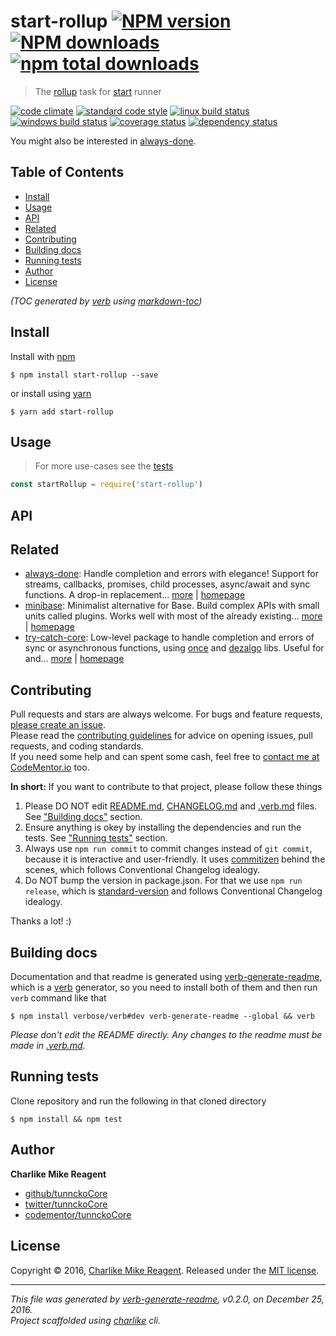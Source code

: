 # start-rollup [![NPM version](https://img.shields.io/npm/v/start-rollup.svg?style=flat)](https://www.npmjs.com/package/start-rollup) [![NPM downloads](https://img.shields.io/npm/dm/start-rollup.svg?style=flat)](https://npmjs.org/package/start-rollup) [![npm total downloads][downloads-img]][downloads-url]

> The [rollup][] task for [start][] runner

[![code climate][codeclimate-img]][codeclimate-url] 
[![standard code style][standard-img]][standard-url] 
[![linux build status][travis-img]][travis-url] 
[![windows build status][appveyor-img]][appveyor-url] 
[![coverage status][coveralls-img]][coveralls-url] 
[![dependency status][david-img]][david-url]

You might also be interested in [always-done](https://github.com/hybridables/always-done#readme).

## Table of Contents
- [Install](#install)
- [Usage](#usage)
- [API](#api)
- [Related](#related)
- [Contributing](#contributing)
- [Building docs](#building-docs)
- [Running tests](#running-tests)
- [Author](#author)
- [License](#license)

_(TOC generated by [verb](https://github.com/verbose/verb) using [markdown-toc](https://github.com/jonschlinkert/markdown-toc))_

## Install
Install with [npm](https://www.npmjs.com/)

```
$ npm install start-rollup --save
```

or install using [yarn](https://yarnpkg.com)

```
$ yarn add start-rollup
```

## Usage
> For more use-cases see the [tests](test.js)

```js
const startRollup = require('start-rollup')
```

## API

## Related
- [always-done](https://www.npmjs.com/package/always-done): Handle completion and errors with elegance! Support for streams, callbacks, promises, child processes, async/await and sync functions. A drop-in replacement… [more](https://github.com/hybridables/always-done#readme) | [homepage](https://github.com/hybridables/always-done#readme "Handle completion and errors with elegance! Support for streams, callbacks, promises, child processes, async/await and sync functions. A drop-in replacement for [async-done][] - pass 100% of its tests plus more")
- [minibase](https://www.npmjs.com/package/minibase): Minimalist alternative for Base. Build complex APIs with small units called plugins. Works well with most of the already existing… [more](https://github.com/node-minibase/minibase#readme) | [homepage](https://github.com/node-minibase/minibase#readme "Minimalist alternative for Base. Build complex APIs with small units called plugins. Works well with most of the already existing [base][] plugins.")
- [try-catch-core](https://www.npmjs.com/package/try-catch-core): Low-level package to handle completion and errors of sync or asynchronous functions, using [once][] and [dezalgo][] libs. Useful for and… [more](https://github.com/hybridables/try-catch-core#readme) | [homepage](https://github.com/hybridables/try-catch-core#readme "Low-level package to handle completion and errors of sync or asynchronous functions, using [once][] and [dezalgo][] libs. Useful for and used in higher-level libs such as [always-done][] to handle completion of anything.")

## Contributing
Pull requests and stars are always welcome. For bugs and feature requests, [please create an issue](https://github.com/tunnckoCore/start-rollup/issues/new).  
Please read the [contributing guidelines](CONTRIBUTING.md) for advice on opening issues, pull requests, and coding standards.  
If you need some help and can spent some cash, feel free to [contact me at CodeMentor.io](https://www.codementor.io/tunnckocore?utm_source=github&utm_medium=button&utm_term=tunnckocore&utm_campaign=github) too.

**In short:** If you want to contribute to that project, please follow these things

1. Please DO NOT edit [README.md](README.md), [CHANGELOG.md](CHANGELOG.md) and [.verb.md](.verb.md) files. See ["Building docs"](#building-docs) section.
2. Ensure anything is okey by installing the dependencies and run the tests. See ["Running tests"](#running-tests) section.
3. Always use `npm run commit` to commit changes instead of `git commit`, because it is interactive and user-friendly. It uses [commitizen][] behind the scenes, which follows Conventional Changelog idealogy.
4. Do NOT bump the version in package.json. For that we use `npm run release`, which is [standard-version][] and follows Conventional Changelog idealogy.

Thanks a lot! :)

## Building docs
Documentation and that readme is generated using [verb-generate-readme][], which is a [verb][] generator, so you need to install both of them and then run `verb` command like that

```
$ npm install verbose/verb#dev verb-generate-readme --global && verb
```

_Please don't edit the README directly. Any changes to the readme must be made in [.verb.md](.verb.md)._

## Running tests
Clone repository and run the following in that cloned directory

```
$ npm install && npm test
```

## Author
**Charlike Mike Reagent**

+ [github/tunnckoCore](https://github.com/tunnckoCore)
+ [twitter/tunnckoCore](http://twitter.com/tunnckoCore)
+ [codementor/tunnckoCore](https://codementor.io/tunnckoCore)

## License
Copyright © 2016, [Charlike Mike Reagent](http://i.am.charlike.online). Released under the [MIT license](LICENSE).

***

_This file was generated by [verb-generate-readme](https://github.com/verbose/verb-generate-readme), v0.2.0, on December 25, 2016._  
_Project scaffolded using [charlike][] cli._

[downloads-url]: https://www.npmjs.com/package/start-rollup
[downloads-img]: https://img.shields.io/npm/dt/start-rollup.svg

[codeclimate-url]: https://codeclimate.com/github/tunnckoCore/start-rollup
[codeclimate-img]: https://img.shields.io/codeclimate/github/tunnckoCore/start-rollup.svg

[travis-url]: https://travis-ci.org/tunnckoCore/start-rollup
[travis-img]: https://img.shields.io/travis/tunnckoCore/start-rollup/master.svg?label=linux

[appveyor-url]: https://ci.appveyor.com/project/tunnckoCore/start-rollup
[appveyor-img]: https://img.shields.io/appveyor/ci/tunnckoCore/start-rollup/master.svg?label=windows

[coveralls-url]: https://coveralls.io/r/tunnckoCore/start-rollup
[coveralls-img]: https://img.shields.io/coveralls/tunnckoCore/start-rollup.svg

[david-url]: https://david-dm.org/tunnckoCore/start-rollup
[david-img]: https://img.shields.io/david/tunnckoCore/start-rollup.svg

[standard-url]: https://github.com/feross/standard
[standard-img]: https://img.shields.io/badge/code%20style-standard-brightgreen.svg

[always-done]: https://github.com/hybridables/always-done
[async-done]: https://github.com/gulpjs/async-done
[base]: https://github.com/node-base/base
[charlike]: https://github.com/tunnckocore/charlike
[commitizen]: https://github.com/commitizen/cz-cli
[dezalgo]: https://github.com/npm/dezalgo
[once]: https://github.com/isaacs/once
[rollup]: https://github.com/rollup/rollup
[standard-version]: https://github.com/conventional-changelog/standard-version
[start]: https://github.com/start-runner/start
[verb-generate-readme]: https://github.com/verbose/verb-generate-readme
[verb]: https://github.com/verbose/verb